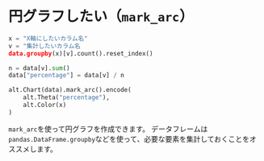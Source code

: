 # 円グラフしたい（``mark_arc``）

```python
x = "X軸にしたいカラム名"
v = "集計したいカラム名
data.groupby(x)[v].count().reset_index()

n = data[v].sum()
data["percentage"] = data[v] / n

alt.Chart(data).mark_arc().encode(
    alt.Theta("percentage"),
    alt.Color(x)
)
```

``mark_arc``を使って円グラフを作成できます。
データフレームは``pandas.DataFrame.groupby``などを使って、必要な要素を集計しておくことをオススメします。
